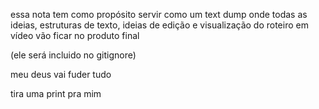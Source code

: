essa nota tem como propósito servir como um text dump onde todas as ideias, estruturas de texto, ideias de edição e visualização do roteiro em vídeo vão ficar no produto final

(ele será incluido no gitignore)

meu deus vai fuder tudo

tira uma print pra mim
